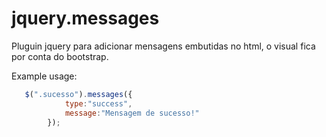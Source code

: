 # jquery.messages
Pluguin jquery para adicionar mensagens embutidas no html, o visual fica por conta do bootstrap.

Example usage:

````js
   $(".sucesso").messages({
			type:"success",
			message:"Mensagem de sucesso!"
		});
````
